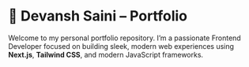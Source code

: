 # 🌟 Devansh Saini – Portfolio

Welcome to my personal portfolio repository. I’m a passionate Frontend Developer focused on building sleek, modern web experiences using **Next.js**, **Tailwind CSS**, and modern JavaScript frameworks.

